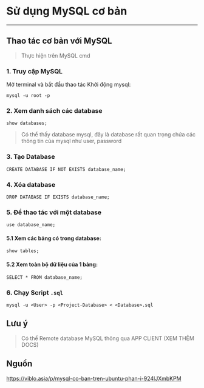 # Sử dụng MySQL cơ bản
---
## Thao tác cơ bản với MySQL
> Thực hiện trên MySQL cmd
### 1. Truy cập MySQL
Mở terminal và bắt đầu thao tác Khởi động mysql:

```
mysql -u root -p
```

### 2. Xem danh sách các database
```
show databases;
```
> Có thể thấy database mysql, đây là database rất quan trọng chứa các thông tin của mysql như user, password

### 3. Tạo Database
```
CREATE DATABASE IF NOT EXISTS database_name;
```

### 4. Xóa database
```
DROP DATABASE IF EXISTS database_name;
```

### 5. Để thao tác với một database
```
use database_name;
```

#### 5.1 Xem các bảng có trong database:
```
show tables;
```

#### 5.2 Xem toàn bộ dữ liệu của 1 bảng:
```
SELECT * FROM database_name;
```

### 6. Chạy Script `.sql`
```
mysql -u <User> -p <Project-Database> < <Database>.sql
```

## Lưu ý
> Có thể Remote database MySQL thông qua APP CLIENT (XEM THÊM DOCS)

## Nguồn
https://viblo.asia/p/mysql-co-ban-tren-ubuntu-phan-i-924lJXmbKPM
